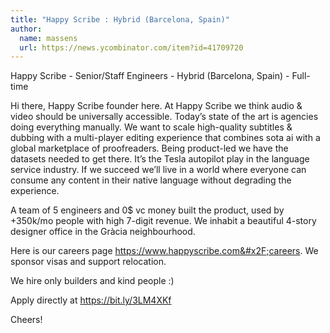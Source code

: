 ```yaml
---
title: "Happy Scribe : Hybrid (Barcelona, Spain)"
author:
  name: massens
  url: https://news.ycombinator.com/item?id=41709720
---
```

Happy Scribe - Senior&#x2F;Staff Engineers - Hybrid (Barcelona, Spain) - Full-time

Hi there, Happy Scribe founder here. At Happy Scribe we think audio &amp; video should be universally accessible. Today’s state of the art is agencies doing everything manually. We want to scale high-quality subtitles &amp; dubbing with a multi-player editing experience that combines sota ai with a global marketplace of proofreaders. Being product-led we have the datasets needed to get there. It’s the Tesla autopilot play in the language service industry. If we succeed we’ll live in a world where everyone can consume any content in their native language without degrading the experience.

A team of 5 engineers and 0$ vc money built the product, used by +350k&#x2F;mo people with high 7-digit revenue. We inhabit a beautiful 4-story designer office in the Gràcia neighbourhood.

Here is our careers page <a href="https:&#x2F;&#x2F;www.happyscribe.com&#x2F;careers" rel="nofollow">https:&#x2F;&#x2F;www.happyscribe.com&#x2F;careers</a>. We sponsor visas and support relocation.

We hire only builders and kind people :)

Apply directly at <a href="https:&#x2F;&#x2F;bit.ly&#x2F;3LM4XKf" rel="nofollow">https:&#x2F;&#x2F;bit.ly&#x2F;3LM4XKf</a>

Cheers!
<JobApplication />
